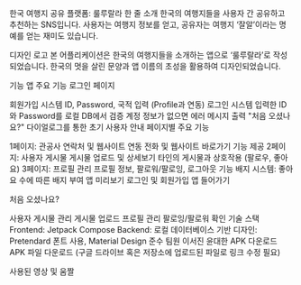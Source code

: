 한국 여행지 공유 플랫폼: 룰루랄라
한 줄 소개
한국의 여행지들을 사용자 간 공유하고 추천하는 SNS입니다. 사용자는 여행지 정보를 얻고, 공유자는 여행지 ‘잘알’이라는 명예를 얻는 재미도 있습니다.

디자인
로고
본 어플리케이션은 한국의 여행지들을 소개하는 앱으로 ‘룰루랄라’로 작성되었습니다. 한국의 멋을 살린 문양과 앱 이름의 초성을 활용하여 디자인되었습니다.

기능
앱 주요 기능
로그인 페이지

회원가입 시스템
ID, Password, 국적 입력 (Profile과 연동)
로그인 시스템
입력한 ID와 Password를 로컬 DB에서 검증
계정 정보가 없으면 에러 메시지 출력
"처음 오셨나요?" 다이얼로그를 통한 초기 사용자 안내
페이지별 주요 기능

1페이지: 관공사 연락처 및 웹사이트 연동
전화 및 웹사이트 바로가기 기능 제공
2페이지: 사용자 게시물
게시물 업로드 및 상세보기
타인의 게시물과 상호작용 (팔로우, 좋아요)
3페이지: 프로필 관리
프로필 정보, 팔로워/팔로잉, 로그아웃 기능
배지 시스템: 좋아요 수에 따른 배지 부여
앱 미리보기
로그인 및 회원가입
앱 들어가기

처음 오셨나요?

사용자 게시물 관리
게시물 업로드
프로필 관리
팔로잉/팔로워 확인
기술 스택
Frontend: Jetpack Compose
Backend: 로컬 데이터베이스 기반
디자인: Pretendard 폰트 사용, Material Design 준수
팀원
이서진
윤대한
APK 다운로드
APK 파일 다운로드 (구글 드라이브 혹은 저장소에 업로드된 파일로 링크 수정 필요)

사용된 영상 및 움짤

